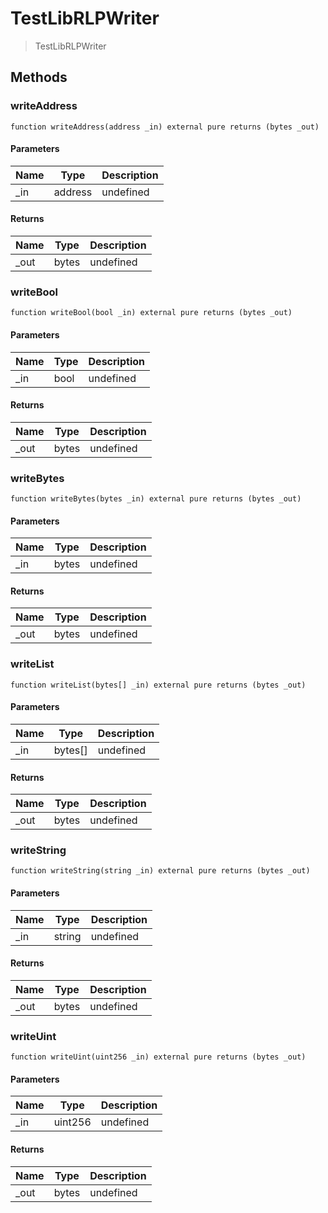 # TestLibRLPWriter

> TestLibRLPWriter

## Methods

### writeAddress

```solidity
function writeAddress(address _in) external pure returns (bytes _out)
```

#### Parameters

| Name | Type    | Description |
| ---- | ------- | ----------- |
| \_in | address | undefined   |

#### Returns

| Name  | Type  | Description |
| ----- | ----- | ----------- |
| \_out | bytes | undefined   |

### writeBool

```solidity
function writeBool(bool _in) external pure returns (bytes _out)
```

#### Parameters

| Name | Type | Description |
| ---- | ---- | ----------- |
| \_in | bool | undefined   |

#### Returns

| Name  | Type  | Description |
| ----- | ----- | ----------- |
| \_out | bytes | undefined   |

### writeBytes

```solidity
function writeBytes(bytes _in) external pure returns (bytes _out)
```

#### Parameters

| Name | Type  | Description |
| ---- | ----- | ----------- |
| \_in | bytes | undefined   |

#### Returns

| Name  | Type  | Description |
| ----- | ----- | ----------- |
| \_out | bytes | undefined   |

### writeList

```solidity
function writeList(bytes[] _in) external pure returns (bytes _out)
```

#### Parameters

| Name | Type    | Description |
| ---- | ------- | ----------- |
| \_in | bytes[] | undefined   |

#### Returns

| Name  | Type  | Description |
| ----- | ----- | ----------- |
| \_out | bytes | undefined   |

### writeString

```solidity
function writeString(string _in) external pure returns (bytes _out)
```

#### Parameters

| Name | Type   | Description |
| ---- | ------ | ----------- |
| \_in | string | undefined   |

#### Returns

| Name  | Type  | Description |
| ----- | ----- | ----------- |
| \_out | bytes | undefined   |

### writeUint

```solidity
function writeUint(uint256 _in) external pure returns (bytes _out)
```

#### Parameters

| Name | Type    | Description |
| ---- | ------- | ----------- |
| \_in | uint256 | undefined   |

#### Returns

| Name  | Type  | Description |
| ----- | ----- | ----------- |
| \_out | bytes | undefined   |
